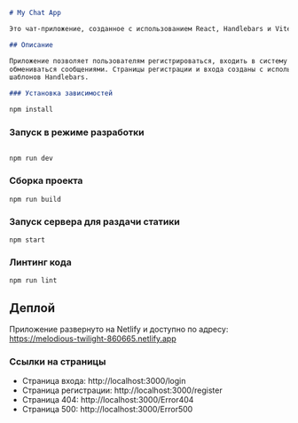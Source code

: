 ```markdown
# My Chat App

Это чат-приложение, созданное с использованием React, Handlebars и Vite.

## Описание

Приложение позволяет пользователям регистрироваться, входить в систему и
обмениваться сообщениями. Страницы регистрации и входа созданы с использованием
шаблонов Handlebars.

### Установка зависимостей

npm install
```

### Запуск в режиме разработки

```

npm run dev

```

### Сборка проекта

```
npm run build

```

### Запуск сервера для раздачи статики

```
npm start

```

### Линтинг кода

```
npm run lint

```

## Деплой

Приложение развернуто на Netlify и доступно по адресу:
https://melodious-twilight-860665.netlify.app

### Ссылки на страницы

- Страница входа: http://localhost:3000/login
- Страница регистрации: http://localhost:3000/register
- Страница 404: http://localhost:3000/Error404
- Страница 500: http://localhost:3000/Error500
